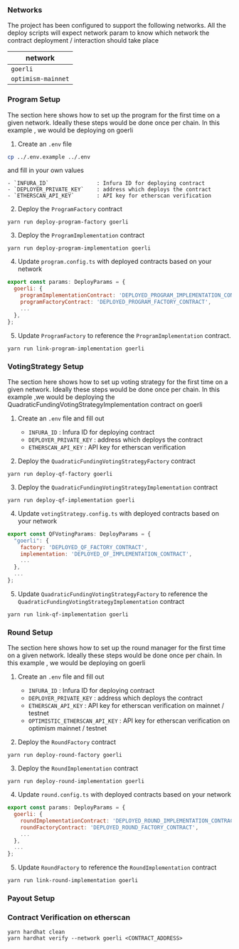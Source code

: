 ### Networks

The project has been configured to support the following networks.
All the deploy scripts will expect network param to know which network the contract deployment / interaction should take place

| network            |
|--------------------|
| `goerli`           |
| `optimism-mainnet` |

### Program Setup

The section here shows how to set up the program for the first time on a given network. Ideally these steps would be done once per chain. In this example , we would be deploying on goerli


1. Create an `.env` file
```sh
cp ../.env.example ../.env
```
and fill in your own values

    - `INFURA_ID`               : Infura ID for deploying contract
    - `DEPLOYER_PRIVATE_KEY`    : address which deploys the contract
    - `ETHERSCAN_API_KEY`       : API key for etherscan verification


2. Deploy the `ProgramFactory` contract
```shell
yarn run deploy-program-factory goerli
```

3. Deploy the `ProgramImplementation` contract
```shell
yarn run deploy-program-implementation goerli
```

4. Update `program.config.ts` with deployed contracts based on your network
```javascript
export const params: DeployParams = {
  goerli: {
    programImplementationContract: 'DEPLOYED_PROGRAM_IMPLEMENTATION_CONTRACT',
    programFactoryContract: 'DEPLOYED_PROGRAM_FACTORY_CONTRACT',
    ...
  },
};
```

5. Update `ProgramFactory` to reference the `ProgramImplementation` contract.
```shell
yarn run link-program-implementation goerli
```


### VotingStrategy Setup

The section here shows how to set up voting strategy for the first time on a given network. Ideally these steps would be done once per chain. In this example ,we would be deploying the QuadraticFundingVotingStrategyImplementation contract on goerli

1. Create an `.env` file and fill out
    - `INFURA_ID`               : Infura ID for deploying contract
    - `DEPLOYER_PRIVATE_KEY`    : address which deploys the contract
    - `ETHERSCAN_API_KEY`       : API key for etherscan verification


2. Deploy the `QuadraticFundingVotingStrategyFactory` contract
```shell
yarn run deploy-qf-factory goerli
```

3. Deploy the `QuadraticFundingVotingStrategyImplementation` contract
```shell
yarn run deploy-qf-implementation goerli
```

4. Update `votingStrategy.config.ts` with deployed contracts based on your network
```javascript
export const QFVotingParams: DeployParams = {
  "goerli": {
    factory: 'DEPLOYED_QF_FACTORY_CONTRACT',
    implementation: 'DEPLOYED_QF_IMPLEMENTATION_CONTRACT',
    ...
  },
  ...
};
```

5. Update `QuadraticFundingVotingStrategyFactory` to reference the `QuadraticFundingVotingStrategyImplementation` contract
```shell
yarn run link-qf-implementation goerli
```


### Round Setup

The section here shows how to set up the round manager for the first time on a given network. Ideally these steps would be done once per chain. In this example , we would be deploying on goerli

1. Create an `.env` file and fill out
    - `INFURA_ID`                     : Infura ID for deploying contract
    - `DEPLOYER_PRIVATE_KEY`          : address which deploys the contract
    - `ETHERSCAN_API_KEY`             : API key for etherscan verification on mainnet / testnet
    - `OPTIMISTIC_ETHERSCAN_API_KEY`  : API key for etherscan verification on optimism mainnet / testnet


2. Deploy the `RoundFactory` contract
```shell
yarn run deploy-round-factory goerli
```

3. Deploy the `RoundImplementation` contract
```shell
yarn run deploy-round-implementation goerli
```

4. Update `round.config.ts` with deployed contracts based on your network
```javascript
export const params: DeployParams = {
  goerli: {
    roundImplementationContract: 'DEPLOYED_ROUND_IMPLEMENTATION_CONTRACT',
    roundFactoryContract: 'DEPLOYED_ROUND_FACTORY_CONTRACT',
    ...
  },
  ...
};
```

5. Update `RoundFactory` to reference the `RoundImplementation` contract
```shell
yarn run link-round-implementation goerli
```

### Payout Setup
<!-- TODO -->


### Contract Verification on etherscan

```
yarn hardhat clean
yarn hardhat verify --network goerli <CONTRACT_ADDRESS>
```